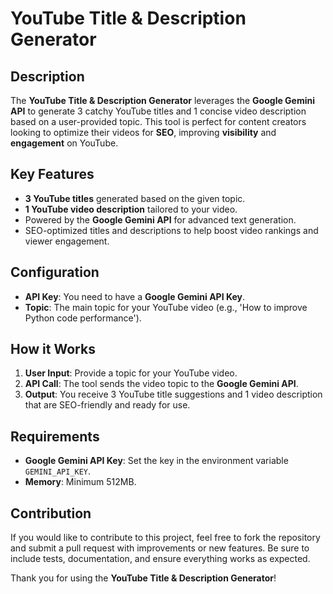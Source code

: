 # YouTube Title & Description Generator

## Description
The **YouTube Title & Description Generator** leverages the **Google Gemini API** to generate 3 catchy YouTube titles and 1 concise video description based on a user-provided topic. This tool is perfect for content creators looking to optimize their videos for **SEO**, improving **visibility** and **engagement** on YouTube.

## Key Features
- **3 YouTube titles** generated based on the given topic.
- **1 YouTube video description** tailored to your video.
- Powered by the **Google Gemini API** for advanced text generation.
- SEO-optimized titles and descriptions to help boost video rankings and viewer engagement.

## Configuration
- **API Key**: You need to have a **Google Gemini API Key**.
- **Topic**: The main topic for your YouTube video (e.g., 'How to improve Python code performance').

## How it Works
1. **User Input**: Provide a topic for your YouTube video.
2. **API Call**: The tool sends the video topic to the **Google Gemini API**.
3. **Output**: You receive 3 YouTube title suggestions and 1 video description that are SEO-friendly and ready for use.

## Requirements
- **Google Gemini API Key**: Set the key in the environment variable `GEMINI_API_KEY`.
- **Memory**: Minimum 512MB.


## Contribution
If you would like to contribute to this project, feel free to fork the repository and submit a pull request with improvements or new features. Be sure to include tests, documentation, and ensure everything works as expected.

Thank you for using the **YouTube Title & Description Generator**!

